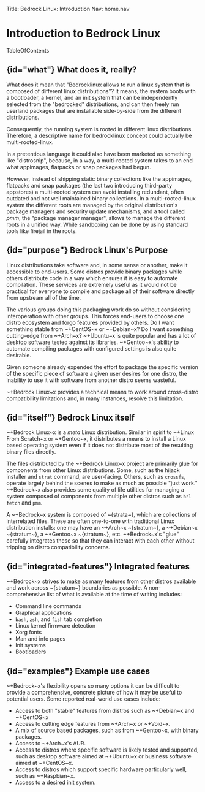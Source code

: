 Title: Bedrock Linux: Introduction
Nav: home.nav

# Introduction to Bedrock Linux

TableOfContents

## {id="what"} What does it, really?

What does it mean that "Bedrocklinux allows to run a linux system that is composed of different linux distributions"? It means, the system boots with a bootloader, a kernel, and an init system that can be independently selected from the "bedrocked" distributions, and can then freely run userland packages that are installable side-by-side from the different distributions.

Consequently, the running system is rooted in different linux distributions.
Therefore, a descriptive name for bedrocklinux concept could actually be multi-rooted-linux.

In a pretentious language it could also have been marketed as something like "distrosnip", because, in a way, a multi-rooted system takes to an end what appimages, flatpacks or snap packages had begun.

However, instead of shipping static binary collections like the appimages, flatpacks and snap packages (the last two introducing third-party appstores) a multi-rooted system can avoid installing redundant, often outdated and not well maintained binary collections. In a multi-rooted-linux system the different roots are managed by the original distribution's package managers and security update mechanisms, and a tool called *pmm*, the "package manager manager",  allows to manage the different roots in a unified way. While sandboxing can be done by using standard tools like firejail in the roots.


## {id="purpose"} Bedrock Linux's Purpose

Linux distributions take software and, in some sense or another, make it
accessible to end-users.  Some distros provide binary packages while others
distribute code in a way which ensures it is easy to automate compilation.
These services are extremely useful as it would not be practical for everyone
to compile and package all of their software directly from upstream all of the
time.

The various groups doing this packaging work do so without considering
interoperation with other groups.  This forces end-users to choose one distro
ecosystem and forgo features provided by others.  Do I want something stable
from ~+CentOS~x or ~+Debian~x?  Do I want something cutting-edge from
~+Arch~x?  ~+Ubuntu~x is quite popular and has a lot of desktop software tested
against its libraries.  ~+Gentoo~x's ability to automate compiling packages
with configured settings is also quite desirable.

Given someone already expended the effort to package the specific version of
the specific piece of software a given user desires for one distro, the
inability to use it with software from another distro seems wasteful.

~+Bedrock Linux~x provides a technical means to work around cross-distro
compatibility limitations and, in many instances, resolve this limitation.

## {id="itself"} Bedrock Linux itself

~+Bedrock Linux~x is a _meta_ Linux distribution.  Similar in spirit to ~+Linux
From Scratch~x or ~+Gentoo~x, it distributes a means to install a Linux based
operating system even if it does not distribute most of the resulting binary
files directly.

The files distributed by the ~+Bedrock Linux~x project are primarily glue for
components from other Linux distributions.  Some, such as the hijack installer
and `strat` command, are user-facing.  Others, such as `crossfs`, operate
largely behind the scenes to make as much as possible "just work."  ~+Bedrock~x
also provides some quality of life utilities for managing a system composed of
components from multiple other distros such as `brl fetch` and `pmm`.

A ~+Bedrock~x system is composed of ~{strata~}, which are collections of
interrelated files.  These are often one-to-one with traditional Linux
distribution installs: one may have an ~+Arch~x ~{stratum~}, a ~+Debian~x
~{stratum~}, a ~+Gentoo~x ~{stratum~}, etc.  ~+Bedrock~x's "glue" carefully
integrates these so that they can interact with each other without tripping on
distro compatibility concerns.

## {id="integrated-features"} Integrated features

~+Bedrock~x strives to make as many features from other distros available and
work across ~{stratum~} boundaries as possible.  A non-comprehensive list of
what is available at the time of writing includes:

- Command line commands
- Graphical applications
- `bash`, `zsh`, and `fish` tab completion
- Linux kernel firmware detection
- Xorg fonts
- Man and info pages
- Init systems
- Bootloaders

## {id="examples"} Example use cases

~+Bedrock~x's flexibility opens so many options it can be difficult to provide a
comprehensive, concrete picture of how it may be useful to potential users.
Some reported real-world use cases include:

- Access to both "stable" features from distros such as ~+Debian~x and
  ~+CentOS~x
- Access to cutting edge features from ~+Arch~x or ~+Void~x.
- A mix of source based packages, such as from ~+Gentoo~x, with binary
  packages.
- Access to ~+Arch~x's AUR.
- Access to distros where specific software is likely tested and supported,
  such as desktop software aimed at ~+Ubuntu~x or business software aimed at
  ~+CentOS~x.
- Access to distros which support specific hardware particularly well, such as
  ~+Raspbian~x.
- Access to a desired init system.
